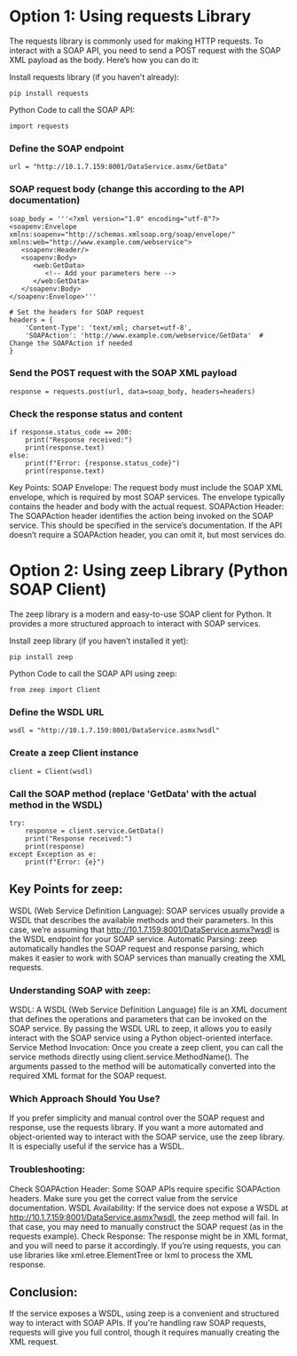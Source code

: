 # Option 1: Using requests Library
The requests library is commonly used for making HTTP requests. To interact with a SOAP API, you need to send a POST request with the SOAP XML payload as the body. Here’s how you can do it:

Install requests library (if you haven't already):
```
pip install requests
```
Python Code to call the SOAP API:
```
import requests
```

### Define the SOAP endpoint
```
url = "http://10.1.7.159:8001/DataService.asmx/GetData"
```

### SOAP request body (change this according to the API documentation)
```
soap_body = '''<?xml version="1.0" encoding="utf-8"?>
<soapenv:Envelope xmlns:soapenv="http://schemas.xmlsoap.org/soap/envelope/" xmlns:web="http://www.example.com/webservice">
   <soapenv:Header/>
   <soapenv:Body>
      <web:GetData>
         <!-- Add your parameters here -->
      </web:GetData>
   </soapenv:Body>
</soapenv:Envelope>'''

# Set the headers for SOAP request
headers = {
    'Content-Type': 'text/xml; charset=utf-8',
    'SOAPAction': 'http://www.example.com/webservice/GetData'  # Change the SOAPAction if needed
}
```

### Send the POST request with the SOAP XML payload
```
response = requests.post(url, data=soap_body, headers=headers)
```

### Check the response status and content
```
if response.status_code == 200:
    print("Response received:")
    print(response.text)
else:
    print(f"Error: {response.status_code}")
    print(response.text)
```
Key Points:
SOAP Envelope: The request body must include the SOAP XML envelope, which is required by most SOAP services. The envelope typically contains the header and body with the actual request.
SOAPAction Header: The SOAPAction header identifies the action being invoked on the SOAP service. This should be specified in the service’s documentation. If the API doesn’t require a SOAPAction header, you can omit it, but most services do.




# Option 2: Using zeep Library (Python SOAP Client)
The zeep library is a modern and easy-to-use SOAP client for Python. It provides a more structured approach to interact with SOAP services.

Install zeep library (if you haven’t installed it yet):
```
pip install zeep
```
Python Code to call the SOAP API using zeep:
```
from zeep import Client
```

### Define the WSDL URL
```
wsdl = "http://10.1.7.159:8001/DataService.asmx?wsdl"
```

### Create a zeep Client instance
```
client = Client(wsdl)
```

### Call the SOAP method (replace 'GetData' with the actual method in the WSDL)
```
try:
    response = client.service.GetData()
    print("Response received:")
    print(response)
except Exception as e:
    print(f"Error: {e}")

```
    
## Key Points for zeep:
WSDL (Web Service Definition Language): SOAP services usually provide a WSDL that describes the available methods and their parameters. In this case, we’re assuming that http://10.1.7.159:8001/DataService.asmx?wsdl is the WSDL endpoint for your SOAP service.
Automatic Parsing: zeep automatically handles the SOAP request and response parsing, which makes it easier to work with SOAP services than manually creating the XML requests.

### Understanding SOAP with zeep:
WSDL: A WSDL (Web Service Definition Language) file is an XML document that defines the operations and parameters that can be invoked on the SOAP service. By passing the WSDL URL to zeep, it allows you to easily interact with the SOAP service using a Python object-oriented interface.
Service Method Invocation: Once you create a zeep client, you can call the service methods directly using client.service.MethodName(). The arguments passed to the method will be automatically converted into the required XML format for the SOAP request.

### Which Approach Should You Use?
If you prefer simplicity and manual control over the SOAP request and response, use the requests library.
If you want a more automated and object-oriented way to interact with the SOAP service, use the zeep library. It is especially useful if the service has a WSDL.

### Troubleshooting:
Check SOAPAction Header: Some SOAP APIs require specific SOAPAction headers. Make sure you get the correct value from the service documentation.
WSDL Availability: If the service does not expose a WSDL at http://10.1.7.159:8001/DataService.asmx?wsdl, the zeep method will fail. In that case, you may need to manually construct the SOAP request (as in the requests example).
Check Response: The response might be in XML format, and you will need to parse it accordingly. If you’re using requests, you can use libraries like xml.etree.ElementTree or lxml to process the XML response.

## Conclusion:
If the service exposes a WSDL, using zeep is a convenient and structured way to interact with SOAP APIs.
If you're handling raw SOAP requests, requests will give you full control, though it requires manually creating the XML request.
